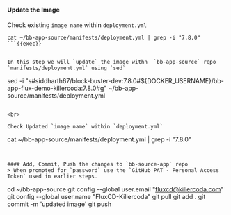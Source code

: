 #### Update the Image 
Check existing `image name` within `deployment.yml`

```
cat ~/bb-app-source/manifests/deployment.yml | grep -i "7.8.0"
```{{exec}}


In this step we will `update` the image withn  `bb-app-source` repo `manifests/deployment.yml` using `sed`

```
sed -i "s#siddharth67/block-buster-dev:7.8.0#${DOCKER_USERNAME}/bb-app-flux-demo-killercoda:7.8.0#g" ~/bb-app-source/manifests/deployment.yml
```{{exec}}

<br>

Check Updated `image name` within `deployment.yml`

```
cat ~/bb-app-source/manifests/deployment.yml | grep -i "7.8.0"
```{{exec}}


#### Add, Commit, Push the changes to `bb-source-app` repo
> When prompted for `password` use the `GitHub PAT - Personal Access Token` used in earlier steps.

```
cd ~/bb-app-source
git config --global user.email "fluxcd@killercoda.com"
git config --global user.name "FluxCD-Killercoda"
git pull
git add .
git commit -m 'updated image'
git push
```{{exec}}